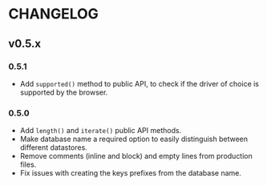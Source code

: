 # CHANGELOG

## v0.5.x

### 0.5.1
- Add ```supported()``` method to public API, to check if the driver of choice is supported by the browser.

### 0.5.0
- Add ```length()``` and ```iterate()``` public API methods.
- Make database name a required option to easily distinguish between different datastores.
- Remove comments (inline and block) and empty lines from production files.
- Fix issues with creating the keys prefixes from the database name.
